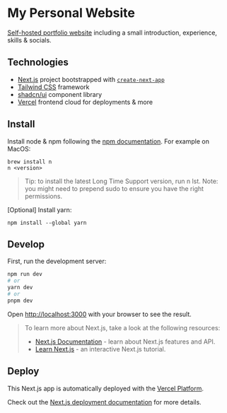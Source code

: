 # My Personal Website

[Self-hosted portfolio website](https://estellewolski.vercel.app/) including a small introduction, experience, skills & socials.

## Technologies

- [Next.js](https://nextjs.org/) project bootstrapped with [`create-next-app`](https://github.com/vercel/next.js/tree/canary/packages/create-next-app)
- [Tailwind CSS](https://tailwindcss.com/) framework
- [shadcn/ui](https://ui.shadcn.com/) component library
- [Vercel](https://vercel.com/) frontend cloud for deployments & more

## Install

Install node & npm following the [npm documentation](https://docs.npmjs.com/cli/v8/configuring-npm/install). For example on MacOS:

```
brew install n
n <version>
```
> Tip: to install the latest Long Time Support version, run n lst. Note: you might need to prepend sudo to ensure you have the right permissions.

[Optional] Install yarn:
```
npm install --global yarn
```

## Develop

First, run the development server:

```bash
npm run dev
# or
yarn dev
# or
pnpm dev
```

Open [http://localhost:3000](http://localhost:3000) with your browser to see the result.

> To learn more about Next.js, take a look at the following resources:
> - [Next.js Documentation](https://nextjs.org/docs) - learn about Next.js features and API.
> - [Learn Next.js](https://nextjs.org/learn) - an interactive Next.js tutorial.

## Deploy

This Next.js app is automatically deployed with the [Vercel Platform](https://vercel.com/).

Check out the [Next.js deployment documentation](https://nextjs.org/docs/deployment) for more details.
